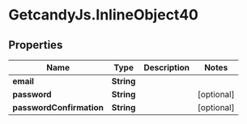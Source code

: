 # GetcandyJs.InlineObject40

## Properties

Name | Type | Description | Notes
------------ | ------------- | ------------- | -------------
**email** | **String** |  | 
**password** | **String** |  | [optional] 
**passwordConfirmation** | **String** |  | [optional] 


